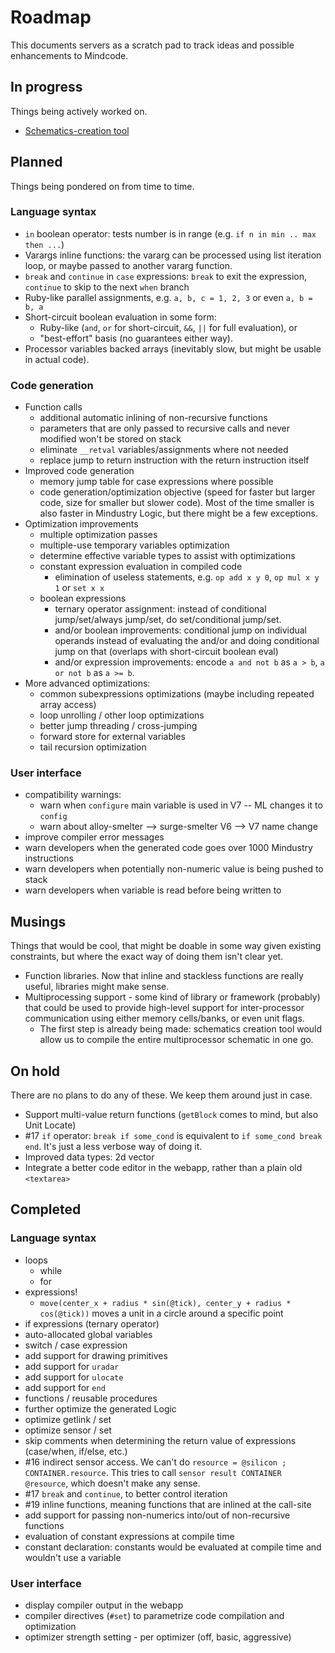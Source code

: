 ﻿# Roadmap

This documents servers as a scratch pad to track ideas and possible enhancements to Mindcode.

## In progress

Things being actively worked on.

 * [Schematics-creation tool](https://github.com/francois/mindcode/issues/90) 

## Planned

Things being pondered on from time to time.

### Language syntax

* `in` boolean operator: tests number is in range (e.g. `if n in min .. max then ...`)
* Varargs inline functions: the vararg can be processed using list iteration loop, or maybe passed to another vararg function.
* `break` and `continue` in `case` expressions: `break` to exit the expression, `continue` to skip to the next `when` branch
* Ruby-like parallel assignments, e.g. `a, b, c = 1, 2, 3` or even `a, b = b, a`
* Short-circuit boolean evaluation in some form:
  * Ruby-like (`and`, `or` for short-circuit, `&&`, `||` for full evaluation), or
  * "best-effort" basis (no guarantees either way).
* Processor variables backed arrays (inevitably slow, but might be usable in actual code).
 
### Code generation

* Function calls
  * additional automatic inlining of non-recursive functions
  * parameters that are only passed to recursive calls and never modified won't be stored on stack
  * eliminate `__retval` variables/assignments where not needed
  * replace jump to return instruction with the return instruction itself
* Improved code generation
  * memory jump table for case expressions where possible
  * code generation/optimization objective (speed for faster but larger code, size for smaller but slower code).
    Most of the time smaller is also faster in Mindustry Logic, but there might be a few exceptions.
* Optimization improvements
  * multiple optimization passes
  * multiple-use temporary variables optimization
  * determine effective variable types to assist with optimizations
  * constant expression evaluation in compiled code
    * elimination of useless statements, e.g. `op add x y 0`, `op mul x y 1` or `set x x`
  * boolean expressions
    * ternary operator assignment: instead of conditional jump/set/always jump/set, do set/conditional jump/set.
    * and/or boolean improvements: conditional jump on individual operands instead of evaluating the and/or and doing
      conditional jump on that (overlaps with short-circuit boolean eval)
    * and/or expression improvements: encode `a and not b` as `a > b`, `a or not b` as `a >= b`.
* More advanced optimizations:
  * common subexpressions optimizations (maybe including repeated array access)
  * loop unrolling / other loop optimizations
  * better jump threading / cross-jumping
  * forward store for external variables
  * tail recursion optimization

### User interface

* compatibility warnings:
  * warn when `configure` main variable is used in V7 -- ML changes it to `config`
  * warn about alloy-smelter --> surge-smelter V6 --> V7 name change
* improve compiler error messages
* warn developers when the generated code goes over 1000 Mindustry instructions
* warn developers when potentially non-numeric value is being pushed to stack
* warn developers when variable is read before being written to

## Musings

Things that would be cool, that might be doable in some way given existing constraints,
but where the exact way of doing them isn't clear yet.

* Function libraries. Now that inline and stackless functions are really useful, libraries might make sense. 
* Multiprocessing support - some kind of library or framework (probably) that could be used to 
  provide high-level support for inter-processor communication using either memory cells/banks,
  or even unit flags.
  * The first step is already being made: schematics creation tool would allow us to compile
    the entire multiprocessor schematic in one go.  

## On hold

There are no plans to do any of these. We keep them around just in case.

* Support multi-value return functions (`getBlock` comes to mind, but also Unit Locate)
* #17 `if` operator: `break if some_cond` is equivalent to `if some_cond break end`. It's just a less verbose way of doing it.
* Improved data types: 2d vector
* Integrate a better code editor in the webapp, rather than a plain old `<textarea>`

## Completed

### Language syntax

* loops
    * while
    * for
* expressions!
    * `move(center_x + radius * sin(@tick), center_y + radius * cos(@tick))` moves a unit in a circle around a specific point
* if expressions (ternary operator)
* auto-allocated global variables
* switch / case expression
* add support for drawing primitives
* add support for `uradar`
* add support for `ulocate`
* add support for `end`
* functions / reusable procedures
* further optimize the generated Logic
* optimize getlink / set
* optimize sensor / set
* skip comments when determining the return value of expressions (case/when, if/else, etc.)
* #16 indirect sensor access. We can't do `resource = @silicon ; CONTAINER.resource`. This tries to call `sensor
  result CONTAINER @resource`, which doesn't make any sense.
* #17 `break` and `continue`, to better control iteration
* #19 inline functions, meaning functions that are inlined at the call-site
* add support for passing non-numerics into/out of non-recursive functions
* evaluation of constant expressions at compile time
* constant declaration: constants would be evaluated at compile time and wouldn't use a variable

### User interface

* display compiler output in the webapp
* compiler directives (`#set`) to parametrize code compilation and optimization
* optimizer strength setting - per optimizer (off, basic, aggressive)
